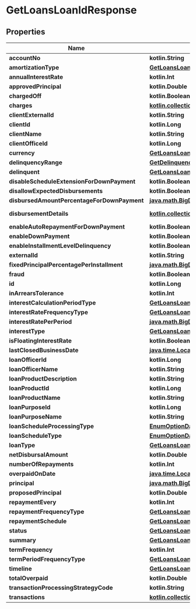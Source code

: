 
# GetLoansLoanIdResponse

## Properties
| Name | Type | Description | Notes |
| ------------ | ------------- | ------------- | ------------- |
| **accountNo** | **kotlin.String** |  |  [optional] |
| **amortizationType** | [**GetLoansLoanIdAmortizationType**](GetLoansLoanIdAmortizationType.md) |  |  [optional] |
| **annualInterestRate** | **kotlin.Int** |  |  [optional] |
| **approvedPrincipal** | **kotlin.Double** |  |  [optional] |
| **chargedOff** | **kotlin.Boolean** |  |  [optional] |
| **charges** | [**kotlin.collections.List&lt;GetLoansLoanIdLoanChargeData&gt;**](GetLoansLoanIdLoanChargeData.md) | Set of charges |  [optional] |
| **clientExternalId** | **kotlin.String** |  |  [optional] |
| **clientId** | **kotlin.Long** |  |  [optional] |
| **clientName** | **kotlin.String** |  |  [optional] |
| **clientOfficeId** | **kotlin.Long** |  |  [optional] |
| **currency** | [**GetLoansLoanIdCurrency**](GetLoansLoanIdCurrency.md) |  |  [optional] |
| **delinquencyRange** | [**GetDelinquencyRangesResponse**](GetDelinquencyRangesResponse.md) |  |  [optional] |
| **delinquent** | [**GetLoansLoanIdDelinquencySummary**](GetLoansLoanIdDelinquencySummary.md) |  |  [optional] |
| **disableScheduleExtensionForDownPayment** | **kotlin.Boolean** |  |  [optional] |
| **disallowExpectedDisbursements** | **kotlin.Boolean** |  |  [optional] |
| **disbursedAmountPercentageForDownPayment** | [**java.math.BigDecimal**](java.math.BigDecimal.md) |  |  [optional] |
| **disbursementDetails** | [**kotlin.collections.Set&lt;GetLoansLoanIdDisbursementDetails&gt;**](GetLoansLoanIdDisbursementDetails.md) | Set of GetLoansLoanIdDisbursementDetails |  [optional] |
| **enableAutoRepaymentForDownPayment** | **kotlin.Boolean** |  |  [optional] |
| **enableDownPayment** | **kotlin.Boolean** |  |  [optional] |
| **enableInstallmentLevelDelinquency** | **kotlin.Boolean** |  |  [optional] |
| **externalId** | **kotlin.String** |  |  [optional] |
| **fixedPrincipalPercentagePerInstallment** | [**java.math.BigDecimal**](java.math.BigDecimal.md) |  |  [optional] |
| **fraud** | **kotlin.Boolean** |  |  [optional] |
| **id** | **kotlin.Long** |  |  [optional] |
| **inArrearsTolerance** | **kotlin.Int** |  |  [optional] |
| **interestCalculationPeriodType** | [**GetLoansLoanIdInterestCalculationPeriodType**](GetLoansLoanIdInterestCalculationPeriodType.md) |  |  [optional] |
| **interestRateFrequencyType** | [**GetLoansLoanIdInterestRateFrequencyType**](GetLoansLoanIdInterestRateFrequencyType.md) |  |  [optional] |
| **interestRatePerPeriod** | [**java.math.BigDecimal**](java.math.BigDecimal.md) |  |  [optional] |
| **interestType** | [**GetLoansLoanIdInterestType**](GetLoansLoanIdInterestType.md) |  |  [optional] |
| **isFloatingInterestRate** | **kotlin.Boolean** |  |  [optional] |
| **lastClosedBusinessDate** | [**java.time.LocalDate**](java.time.LocalDate.md) |  |  [optional] |
| **loanOfficerId** | **kotlin.Long** |  |  [optional] |
| **loanOfficerName** | **kotlin.String** |  |  [optional] |
| **loanProductDescription** | **kotlin.String** |  |  [optional] |
| **loanProductId** | **kotlin.Long** |  |  [optional] |
| **loanProductName** | **kotlin.String** |  |  [optional] |
| **loanPurposeId** | **kotlin.Long** |  |  [optional] |
| **loanPurposeName** | **kotlin.String** |  |  [optional] |
| **loanScheduleProcessingType** | [**EnumOptionData**](EnumOptionData.md) |  |  [optional] |
| **loanScheduleType** | [**EnumOptionData**](EnumOptionData.md) |  |  [optional] |
| **loanType** | [**GetLoansLoanIdLoanType**](GetLoansLoanIdLoanType.md) |  |  [optional] |
| **netDisbursalAmount** | **kotlin.Double** |  |  [optional] |
| **numberOfRepayments** | **kotlin.Int** |  |  [optional] |
| **overpaidOnDate** | [**java.time.LocalDate**](java.time.LocalDate.md) |  |  [optional] |
| **principal** | [**java.math.BigDecimal**](java.math.BigDecimal.md) |  |  [optional] |
| **proposedPrincipal** | **kotlin.Double** |  |  [optional] |
| **repaymentEvery** | **kotlin.Int** |  |  [optional] |
| **repaymentFrequencyType** | [**GetLoansLoanIdRepaymentFrequencyType**](GetLoansLoanIdRepaymentFrequencyType.md) |  |  [optional] |
| **repaymentSchedule** | [**GetLoansLoanIdRepaymentSchedule**](GetLoansLoanIdRepaymentSchedule.md) |  |  [optional] |
| **status** | [**GetLoansLoanIdStatus**](GetLoansLoanIdStatus.md) |  |  [optional] |
| **summary** | [**GetLoansLoanIdSummary**](GetLoansLoanIdSummary.md) |  |  [optional] |
| **termFrequency** | **kotlin.Int** |  |  [optional] |
| **termPeriodFrequencyType** | [**GetLoansLoanIdTermPeriodFrequencyType**](GetLoansLoanIdTermPeriodFrequencyType.md) |  |  [optional] |
| **timeline** | [**GetLoansLoanIdTimeline**](GetLoansLoanIdTimeline.md) |  |  [optional] |
| **totalOverpaid** | **kotlin.Double** |  |  [optional] |
| **transactionProcessingStrategyCode** | **kotlin.String** |  |  [optional] |
| **transactions** | [**kotlin.collections.List&lt;GetLoansLoanIdTransactions&gt;**](GetLoansLoanIdTransactions.md) | Set of GetLoansLoanIdTransactions |  [optional] |



